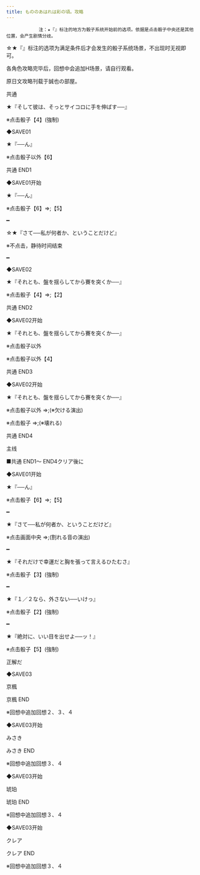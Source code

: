 ```yaml
---
title: もののあはれは彩の頃。攻略
---
```


                注：★『』标注的地方为骰子系统开始前的选项。依据是点击骰子中央还是其他位置，会产生剧情分歧。

☆★『』标注的选项为满足条件后才会发生的骰子系统场景，不出现时无视即可。

各角色攻略完毕后，回想中会追加H场景，请自行观看。

原日文攻略刊载于誠也の部屋。



共通



★『そして彼は、そっとサイコロに手を伸ばす──』

※点击骰子【4】(強制)

◆SAVE01

★『──ん』

※点击骰子以外【6】



共通 END1



◆SAVE01开始

★『──ん』

※点击骰子【6】⇒;【5】

━

☆★『さて──私が何者か、ということだけど』

※不点击，静待时间结束

━

◆SAVE02

★『それとも、盤を揺らしてから賽を突くか──』

※点击骰子【4】⇒;【2】



共通 END2



◆SAVE02开始

★『それとも、盤を揺らしてから賽を突くか──』

※点击骰子以外

※点击骰子以外【4】



共通 END3



◆SAVE02开始

★『それとも、盤を揺らしてから賽を突くか──』

※点击骰子以外 ⇒;(※欠ける演出)

※点击骰子 ⇒;(※壊れる)



共通 END4



主线



■共通 END1～ END4クリア後に

◆SAVE01开始

★『──ん』

※点击骰子【6】⇒;【5】

━

★『さて──私が何者か、ということだけど』

※点击画面中央 ⇒;(割れる音の演出)

━

★『それだけで幸運だと胸を張って言えるひたむさ』

※点击骰子【3】(強制)

━

★『１／２なら、外さない──いけっ』

※点击骰子【2】(強制)

━

★『絶対に、いい目を出せよ──ッ！』

※点击骰子【5】(強制)

正解だ

◆SAVE03

京楓



京楓 END

※回想中追加回想２、３、４



◆SAVE03开始

みさき



みさき END

※回想中追加回想３、４



◆SAVE03开始

琥珀



琥珀 END

※回想中追加回想３、４



◆SAVE03开始

クレア



クレア END

※回想中追加回想３、４


              
